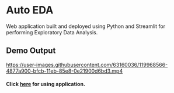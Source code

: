 # Auto EDA

Web application built and deployed using Python and Streamlit for performing Exploratory Data Analysis.

## Demo Output

https://user-images.githubusercontent.com/63160036/119968566-4877a900-bfcb-11eb-85e8-0e21900d6bd3.mp4


#### Click [here](https://share.streamlit.io/pranav-p-99/auto-eda/main/app.py) for using application.

